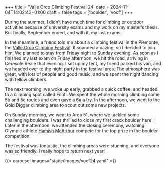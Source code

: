 +++
title = 'Valle Orco Climbing Festival 24'
date = 2024-11-04T14:02:43+01:00
draft = false
tags = ['boulder', 'vocf']
+++

During the summer, I didn’t have much time for climbing or outdoor activities because of university exams and my work on my master’s thesis. But finally, September ended, and with it, my last exams.

In the meantime, a friend told me about a climbing festival in the Piemonte, the [Valle Orco Climbing Festival](https://valleorcoclimbingfestival.com/). It sounded amazing, so I decided to join him. We planned to stay from Friday night to Sunday evening. As soon as I finished my last exam on Friday afternoon, we hit the road, arriving in Ceresole Reale that evening. I set up my tent, my friend parked his van, and we headed over to the night party in the festival area. The atmosphere was great, with lots of people and good music, and we spent the night dancing with fellow climbers.

The next morning, we woke up early, grabbed a quick coffee, and headed to a climbing spot called Fonti. We spent the whole morning climbing some 5b and 5c routes and even gave a 6a a try. In the afternoon, we went to the Gold Digger climbing area to scout out some new projects.

On Sunday morning, we went to Area 51, where we tackled some challenging boulders. I was thrilled to close my first crack boulder here! Later in the afternoon, we attended the closing ceremony, watching Olympic athlete [Hamish McArthur](https://www.instagram.com/hamish_mcarthur/) compete for the top prize in the boulder competition.

The festival was fantastic, the climbing areas were stunning, and everyone was so friendly. I really hope to return next year!

{{< carousel images="static/images/vocf24.yaml" >}}
